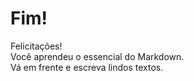 # Fim!
Felicitações!\
Você aprendeu o essencial do Markdown.\
Vá em frente e escreva lindos textos.
